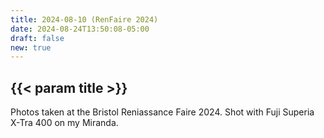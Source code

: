 ```yaml
---
title: 2024-08-10 (RenFaire 2024)
date: 2024-08-24T13:50:08-05:00
draft: false
new: true
---
```


## {{< param title >}}

Photos taken at the Bristol Reniassance Faire 2024. Shot with Fuji Superia X-Tra 400 on my Miranda.
